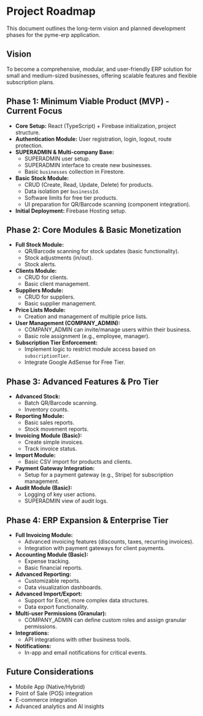 # Project Roadmap

This document outlines the long-term vision and planned development phases for the pyme-erp application.

## Vision
To become a comprehensive, modular, and user-friendly ERP solution for small and medium-sized businesses, offering scalable features and flexible subscription plans.

## Phase 1: Minimum Viable Product (MVP) - Current Focus
- **Core Setup:** React (TypeScript) + Firebase initialization, project structure.
- **Authentication Module:** User registration, login, logout, route protection.
- **SUPERADMIN & Multi-company Base:**
    - SUPERADMIN user setup.
    - SUPERADMIN interface to create new businesses.
    - Basic `businesses` collection in Firestore.
- **Basic Stock Module:**
    - CRUD (Create, Read, Update, Delete) for products.
    - Data isolation per `businessId`.
    - Software limits for free tier products.
    - UI preparation for QR/Barcode scanning (component integration).
- **Initial Deployment:** Firebase Hosting setup.

## Phase 2: Core Modules & Basic Monetization
- **Full Stock Module:**
    - QR/Barcode scanning for stock updates (basic functionality).
    - Stock adjustments (in/out).
    - Stock alerts.
- **Clients Module:**
    - CRUD for clients.
    - Basic client management.
- **Suppliers Module:**
    - CRUD for suppliers.
    - Basic supplier management.
- **Price Lists Module:**
    - Creation and management of multiple price lists.
- **User Management (COMPANY_ADMIN):**
    - COMPANY_ADMIN can invite/manage users within their business.
    - Basic role assignment (e.g., employee, manager).
- **Subscription Tier Enforcement:**
    - Implement logic to restrict module access based on `subscriptionTier`.
    - Integrate Google AdSense for Free Tier.

## Phase 3: Advanced Features & Pro Tier
- **Advanced Stock:**
    - Batch QR/Barcode scanning.
    - Inventory counts.
- **Reporting Module:**
    - Basic sales reports.
    - Stock movement reports.
- **Invoicing Module (Basic):**
    - Create simple invoices.
    - Track invoice status.
- **Import Module:**
    - Basic CSV import for products and clients.
- **Payment Gateway Integration:**
    - Setup for a payment gateway (e.g., Stripe) for subscription management.
- **Audit Module (Basic):**
    - Logging of key user actions.
    - SUPERADMIN view of audit logs.

## Phase 4: ERP Expansion & Enterprise Tier
- **Full Invoicing Module:**
    - Advanced invoicing features (discounts, taxes, recurring invoices).
    - Integration with payment gateways for client payments.
- **Accounting Module (Basic):**
    - Expense tracking.
    - Basic financial reports.
- **Advanced Reporting:**
    - Customizable reports.
    - Data visualization dashboards.
- **Advanced Import/Export:**
    - Support for Excel, more complex data structures.
    - Data export functionality.
- **Multi-user Permissions (Granular):**
    - COMPANY_ADMIN can define custom roles and assign granular permissions.
- **Integrations:**
    - API integrations with other business tools.
- **Notifications:**
    - In-app and email notifications for critical events.

## Future Considerations
- Mobile App (Native/Hybrid)
- Point of Sale (POS) integration
- E-commerce integration
- Advanced analytics and AI insights

